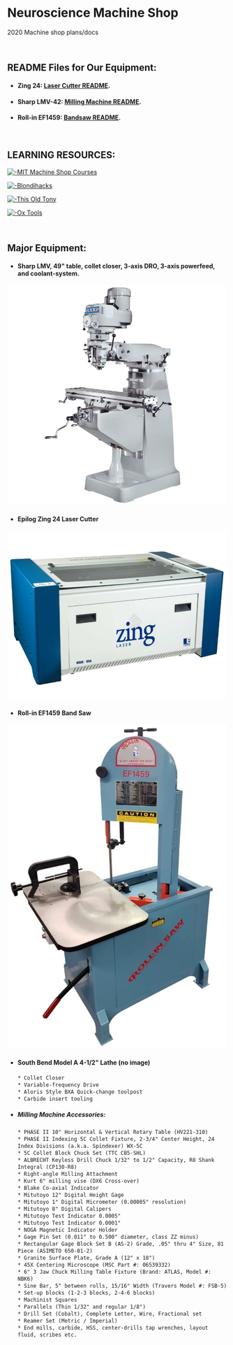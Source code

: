# Neuroscience Machine Shop
2020 Machine shop plans/docs

&nbsp;
&nbsp;

## README Files for Our Equipment:

* #### Zing 24: [Laser Cutter README](https://github.com/drewhamiltonasdf/machine-shop-2020/blob/main/_equipment-docs/_epilog-zing-24/README.md).
* #### Sharp LMV-42: [Milling Machine README](https://github.com/drewhamiltonasdf/machine-shop-2020/blob/main/_equipment-docs/_sharp-LMV-42/README.md).
* #### Roll-in EF1459: [Bandsaw README](https://github.com/drewhamiltonasdf/machine-shop-2020/blob/main/_equipment-docs/_roll-in-EF1459/README.md).
&nbsp;
&nbsp;

## LEARNING RESOURCES:

[![  -MIT Machine Shop Courses](https://img.youtube.com/vi/4McYKCd2Hg&list=PLG8tVvd9GeWkFVcim_m5NUGLcwQ_BaXMZ/0.jpg)](https://www.youtube.com/watch?v=-4McYKCd2Hg&list=PLG8tVvd9GeWkFVcim_m5NUGLcwQ_BaXMZ "Everything Is AWESOME")

[![  -Blondihacks](https://img.youtube.com/vi/4McYKCd2Hg&list=PLG8tVvd9GeWkFVcim_m5NUGLcwQ_BaXMZ/0.jpg)](https://www.youtube.com/watch?v=0MDFxGE4SzY "Everything Is AWESOME")

[![  -This Old Tony](https://img.youtube.com/vi/4McYKCd2Hg&list=PLG8tVvd9GeWkFVcim_m5NUGLcwQ_BaXMZ/0.jpg)](https://www.youtube.com/watch?v=tW8HNAlUXxU "Everything Is AWESOME")

[![  -Ox Tools](https://img.youtube.com/vi/4McYKCd2Hg&list=PLG8tVvd9GeWkFVcim_m5NUGLcwQ_BaXMZ/0.jpg)](https://www.youtube.com/watch?v=46DBNUfhATo "Everything Is AWESOME")

&nbsp;
&nbsp;

## Major Equipment:

* #### Sharp LMV, 49" table, collet closer, 3-axis DRO, 3-axis powerfeed, and coolant-system.
![alt text](https://github.com/drewhamiltonasdf/machine-shop-2020/blob/main/images/equipment-images/LMV-Series.jpg?raw=true) 

* #### Epilog Zing 24 Laser Cutter
![alt text](https://github.com/drewhamiltonasdf/machine-shop-2020/blob/main/images/equipment-images/epilog-zing-24-laser.jpg?raw=true) 

* #### Roll-in EF1459 Band Saw
![alt text](https://github.com/drewhamiltonasdf/machine-shop-2020/blob/main/images/equipment-images/Roll-in_Saw.JPG?raw=true) 


* #### South Bend Model A 4-1/2" Lathe (no image)

      * Collet Closer
      * Variable-frequency Drive
      * Aloris Style BXA Quick-change toolpost
      * Carbide insert tooling

* ##### Milling Machine Accessories:

      * PHASE II 10" Horizontal & Vertical Rotary Table (HV221-310)
      * PHASE II Indexing 5C Collet Fixture, 2-3/4" Center Height, 24 Index Divisions (a.k.a. Spindexer) WX-5C
      * 5C Collet Block Chuck Set (TTC CB5-SHL)
      * ALBRECHT Keyless Drill Chuck 1/32" to 1/2" Capacity, R8 Shank Integral (CP130-R8)
      * Right-angle Milling Attachment
      * Kurt 6" milling vise (DX6 Cross-over)
      * Blake Co-axial Indicator
      * Mitutoyo 12" Digital Height Gage
      * Mitutoyo 1" Digital Micrometer (0.00005" resolution)
      * Mitutoyo 8" Digital Calipers
      * Mitutoyo Test Indicator 0.0005"
      * Mitutoyo Test Indicator 0.0001"
      * NOGA Magnetic Indicator Holder
      * Gage Pin Set (0.011" to 0.500" diameter, class ZZ minus)
      * Rectangular Gage Block Set B (AS-2) Grade, .05" thru 4" Size, 81 Piece (ASIMETO 650-01-2)
      * Granite Surface Plate, Grade A (12" x 18")
      * 45X Centering Microscope (MSC Part #: 06539332)
      * 6" 3 Jaw Chuck Milling Table Fixture (Brand: ATLAS, Model #: NBK6)
      * Sine Bar, 5" between rolls, 15/16" Width (Travers Model #: FSB-5)
      * Set-up blocks (1-2-3 blocks, 2-4-6 blocks)
      * Machinist Squares
      * Parallels (Thin 1/32" and regular 1/8")
      * Drill Set (Cobalt), Complete Letter, Wire, Fractional set
      * Reamer Set (Metric / Imperial)
      * End mills, carbide, HSS, center-drills tap wrenches, layout fluid, scribes etc.

&nbsp;
&nbsp;
&nbsp;
